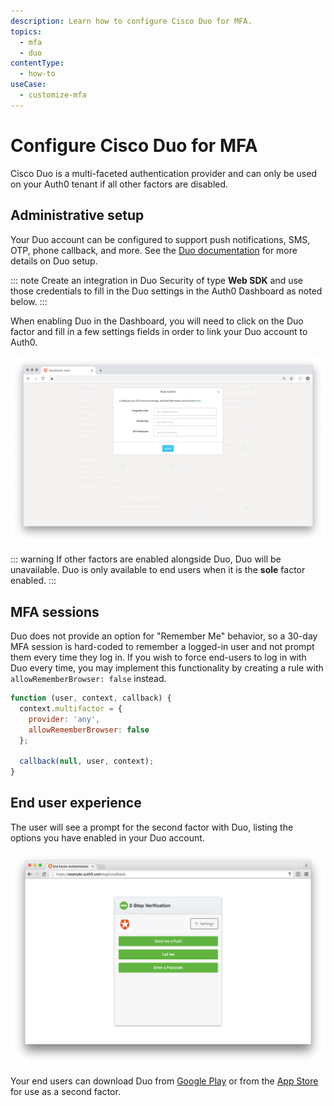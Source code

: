```yaml
---
description: Learn how to configure Cisco Duo for MFA.
topics:
  - mfa
  - duo
contentType:
  - how-to
useCase:
  - customize-mfa
---
```

# Configure Cisco Duo for MFA

Cisco Duo is a multi-faceted authentication provider and can only be used on your Auth0 tenant if all other factors are disabled. 

## Administrative setup

Your Duo account can be configured to support push notifications, SMS, OTP, phone callback, and more. See the [Duo documentation](https://duo.com/docs) for more details on Duo setup. 

::: note
Create an integration in Duo Security of type **Web SDK** and use those credentials to fill in the Duo settings in the Auth0 Dashboard as noted below.
:::

When enabling Duo in the Dashboard, you will need to click on the Duo factor and fill in a few settings fields in order to link your Duo account to Auth0.

![MFA Duo Settings](/media/articles/mfa/duo-settings.png)

::: warning
If other factors are enabled alongside Duo, Duo will be unavailable. Duo is only available to end users when it is the **sole** factor enabled.
:::

## MFA sessions

Duo does not provide an option for "Remember Me" behavior, so a 30-day MFA session is hard-coded to remember a logged-in user and not prompt them every time they log in. If you wish to force end-users to log in with Duo every time, you may implement this functionality by creating a rule with `allowRememberBrowser: false` instead.

```js
function (user, context, callback) {
  context.multifactor = {
    provider: 'any',
    allowRememberBrowser: false
  };

  callback(null, user, context);
}
```

## End user experience

The user will see a prompt for the second factor with Duo, listing the options you have enabled in your Duo account.

![Duo Login](/media/articles/mfa/duo-login.png)

Your end users can download Duo from [Google Play](https://play.google.com/store/apps/details?id=com.duosecurity.duomobile) or from the [App Store](https://itunes.apple.com/us/app/duo-mobile/id422663827?mt=8) for use as a second factor.
